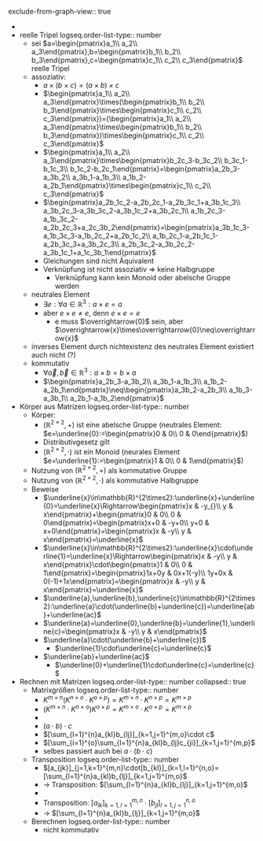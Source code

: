 exclude-from-graph-view:: true

-
- reelle Tripel
  logseq.order-list-type:: number
	- sei $a=\begin{pmatrix}a_1\\ a_2\\ a_3\end{pmatrix},b=\begin{pmatrix}b_1\\ b_2\\ b_3\end{pmatrix},c=\begin{pmatrix}c_1\\ c_2\\ c_3\end{pmatrix}$ reelle Tripel
	- assoziativ:
		- $a\times(b\times c)=(a\times b)\times c$
		- $\begin{pmatrix}a_1\\ a_2\\ a_3\end{pmatrix}\times(\begin{pmatrix}b_1\\ b_2\\ b_3\end{pmatrix}\times\begin{pmatrix}c_1\\ c_2\\ c_3\end{pmatrix})=(\begin{pmatrix}a_1\\ a_2\\ a_3\end{pmatrix}\times\begin{pmatrix}b_1\\ b_2\\ b_3\end{pmatrix})\times\begin{pmatrix}c_1\\ c_2\\ c_3\end{pmatrix}$
		- $\begin{pmatrix}a_1\\ a_2\\ a_3\end{pmatrix}\times\begin{pmatrix}b_2c_3-b_3c_2\\ b_3c_1-b_1c_3\\ b_1c_2-b_2c_1\end{pmatrix}=\begin{pmatrix}a_2b_3-a_3b_2\\ a_3b_1-a_1b_3\\ a_1b_2-a_2b_1\end{pmatrix}\times\begin{pmatrix}c_1\\ c_2\\ c_3\end{pmatrix}$
		- $\begin{pmatrix}a_2b_1c_2-a_2b_2c_1-a_2b_3c_1+a_3b_1c_3\\ a_3b_2c_3-a_3b_3c_2-a_3b_1c_2+a_3b_2c_1\\ a_1b_2c_3-a_1b_3c_2-a_2b_2c_3+a_2c_3b_2\end{pmatrix}=\begin{pmatrix}a_3b_1c_3-a_1b_3c_3-a_1b_2c_2+a_2b_1c_2\\ a_1b_2c_1-a_2b_1c_1-a_2b_3c_3+a_3b_2c_3\\ a_2b_3c_2-a_3b_2c_2-a_3b_1c_1+a_1c_3b_1\end{pmatrix}$
		- Gleichungen sind nicht Äquivalent
		- Verknüpfung ist nicht assoziativ => keine Halbgruppe
			- Verknüpfung kann kein Monoid oder abelsche Gruppe werden
	- neutrales Element
		- $\exists e:\forall a\in\mathbb{R}^3:a\times e=a$
		- aber $e\times e\neq e$, denn $e\times e=e$
			- e muss $\overrightarrow{0}$ sein, aber $\overrightarrow{x}\times\overrightarrow{0}\neq\overrightarrow{x}$
	- inverses Element durch nichtexistenz des neutrales Element existiert auch nicht (?)
	- kommutativ
		- $\forall\overrightarrow{a},\overrightarrow{b}\in\mathbb{R}^3:a\times b=b\times a$
		- $\begin{pmatrix}a_2b_3-a_3b_2\\ a_3b_1-a_1b_3\\ a_1b_2-a_2b_1\end{pmatrix}\neq\begin{pmatrix}a_3b_2-a_2b_3\\ a_1b_3-a_3b_1\\ a_2b_1-a_1b_2\end{pmatrix}$
- Körper aus Matrizen
  logseq.order-list-type:: number
	- Körper:
		- $(\mathbb{R}^{2\times2},+)$ ist eine abelsche Gruppe (neutrales Element: $e=\underline{0}:=\begin{pmatrix}0 & 0\\ 0 & 0\end{pmatrix}$)
		- Distributivgesetz gilt
		- $(\mathbb{R}^{2\times2},\cdot)$ ist ein Monoid (neurales Element $e=\underline{1}:=\begin{pmatrix}1 & 0\\ 0 & 1\end{pmatrix}$)
	- Nutzung von $(\mathbb{R}^{2\times2},+)$ als kommutative Gruppe
	- Nutzung von $(\mathbb{R}^{2\times2},\cdot)$ als kommutative Halbgruppe
	- Beweise
		- $\underline{x}\in\mathbb{R}^{2\times2}:\underline{x}+\underline{0}=\underline{x}\Rightarrow\begin{pmatrix}x & -y_{}\\ y & x\end{pmatrix}+\begin{pmatrix}0 & 0\\ 0 & 0\end{pmatrix}=\begin{pmatrix}x+0 & -y+0\\ y+0 & x+0\end{pmatrix}=\begin{pmatrix}x & -y\\ y & x\end{pmatrix}=\underline{x}$
		- $\underline{x}\in\mathbb{R}^{2\times2}:\underline{x}\cdot\underline{1}=\underline{x}\Rightarrow\begin{pmatrix}x & -y\\ y & x\end{pmatrix}\cdot\begin{pmatrix}1 & 0\\ 0 & 1\end{pmatrix}=\begin{pmatrix}1x+0y & 0x+1(-y)\\ 1y+0x & 0(-1)+1x\end{pmatrix}=\begin{pmatrix}x & -y\\ y & x\end{pmatrix}=\underline{x}$
		- $\underline{a},\underline{b},\underline{c}\in\mathbb{R}^{2\times2}:\underline{a}\cdot(\underline{b}+\underline{c})=\underline{ab}+\underline{ac}$
		- $\underline{a}=\underline{0},\underline{b}=\underline{1},\underline{c}=\begin{pmatrix}x & -y\\ y & x\end{pmatrix}$
		- $\underline{a}\cdot(\underline{b}+\underline{c})$
			- $\underline{1}\cdot\underline{c}=\underline{c}$
		- $\underline{ab}+\underline{ac}$
			- $\underline{0}+\underline{1}\cdot\underline{c}=\underline{c}$
- Rechnen mit Matrizen
  logseq.order-list-type:: number
  collapsed:: true
	- Matrixgrößen
	  logseq.order-list-type:: number
		- $K^{m\times n}(K^{n\times o}\cdot K^{o\times p})=K^{m\times n}\cdot K^{n\times p}=K^{m\times p}$
		- $(K^{m\times n}\cdot K^{n\times o})K^{o\times p}=K^{m\times o}\cdot K^{o\times p}=K^{m\times p}$
		-
		- $(a\cdot b)\cdot c$
		- $[\sum_{l=1}^{n}a_{kl}b_{lj}]_{k=1,j=1}^{m,o}\cdot c$
		- $[\sum_{i=1}^{o}\sum_{l=1}^{n}a_{kl}b_{lj}c_{ji}]_{k=1,j=1}^{m,p}$
		- selbes passiert auch bei $a\cdot(b\cdot c)$
	- Transposition
	  logseq.order-list-type:: number
		- $[a_{jk}]_{j=1,k=1}^{m,n}\cdot[b_{kl}]_{k=1,l=1}^{n,o}=[\sum_{l=1}^{n}a_{kl}b_{lj}]_{k=1,j=1}^{m,o}$
		- -> Transposition: $[\sum_{l=1}^{n}a_{kl}b_{lj}]_{k=1,j=1}^{m,o}$
		-
		- Transposition: $[a_{lk}]_{k=1,l=1}^{m,n}\cdot[b_{jl}]_{l=1,j=1}^{n,o}$
		- -> $[\sum_{l=1}^{n}a_{kl}b_{lj}]_{k=1,j=1}^{m,o}$
	- Berechnen
	  logseq.order-list-type:: number
		- nicht kommutativ